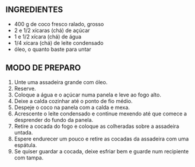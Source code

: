 ## INGREDIENTES

- 400 g de coco fresco ralado, grosso
- 2 e 1/2 xícaras (chá) de açúcar
- 1 e 1/2 xícara (chá) de água
- 1/4 xícara (chá) de leite condensado
- óleo, o quanto baste para untar

## MODO DE PREPARO

1. Unte uma assadeira grande com óleo.
2. Reserve.
3. Coloque a água e o açúcar numa panela e leve ao fogo alto.
4. Deixe a calda cozinhar até o ponto de fio médio.
5. Despeje o coco na panela com a calda e mexa.
6. Acrescente o leite condensado e continue mexendo até que comece a desprender do fundo da panela.
7. Retire a cocada do fogo e coloque as colheradas sobre a assadeira untada.
8. Espere endurecer um pouco e retire as cocadas da assadeira com uma espátula.
9. Se quiser guardar a cocada, deixe esfriar bem e guarde num recipiente com tampa.